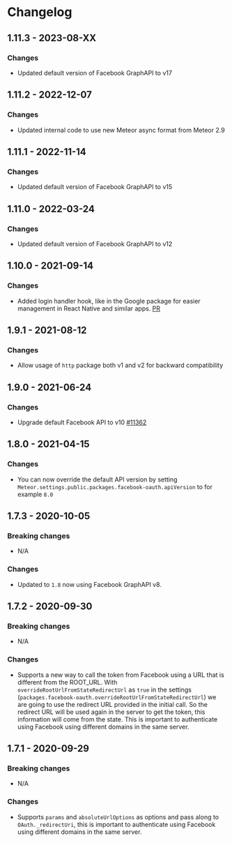 # Changelog
## 1.11.3 - 2023-08-XX
### Changes
- Updated default version of Facebook GraphAPI to v17

## 1.11.2 - 2022-12-07
### Changes
- Updated internal code to use new Meteor async format from Meteor 2.9

## 1.11.1 - 2022-11-14
### Changes
- Updated default version of Facebook GraphAPI to v15

## 1.11.0 - 2022-03-24
### Changes
- Updated default version of Facebook GraphAPI to v12

## 1.10.0 - 2021-09-14
### Changes
- Added login handler hook, like in the Google package for easier management in React Native and similar apps. [PR](https://github.com/meteor/meteor/pull/11603)

## 1.9.1 - 2021-08-12
### Changes
- Allow usage of `http` package both v1 and v2 for backward compatibility

## 1.9.0 - 2021-06-24
### Changes
- Upgrade default Facebook API to v10 [#11362](https://github.com/meteor/meteor/pull/11362)

## 1.8.0 - 2021-04-15
### Changes
- You can now override the default API version by setting `Meteor.settings.public.packages.facebook-oauth.apiVersion` to for example `8.0` 

## 1.7.3 - 2020-10-05
### Breaking changes
- N/A

### Changes
- Updated to `1.8` now using Facebook GraphAPI v8.

## 1.7.2 - 2020-09-30
### Breaking changes
- N/A

### Changes
- Supports a new way to call the token from Facebook using a URL that is different from the ROOT_URL. With `overrideRootUrlFromStateRedirectUrl` as `true` in the settings (`packages.facebook-oauth.overrideRootUrlFromStateRedirectUrl`) we are going to use the redirect URL provided in the initial call. So the redirect URL will be used again in the server to get the token, this information will come from the state. This is important to authenticate using Facebook using different domains in the same server.

## 1.7.1 - 2020-09-29
### Breaking changes
- N/A

### Changes
- Supports `params` and `absoluteUrlOptions` as options and pass along to `OAuth._redirectUri`, this is important to authenticate using Facebook using different domains in the same server.
